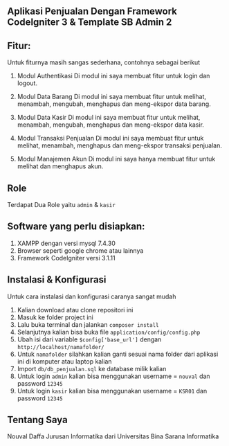 ## Aplikasi Penjualan Dengan Framework CodeIgniter 3 & Template SB Admin 2

## Fitur:
Untuk fiturnya masih sangas sederhana, contohnya sebagai berikut

1. Modul Authentikasi
Di modul ini saya membuat fitur untuk login dan logout.

2. Modul Data Barang
Di modul ini saya membuat fitur untuk melihat, menambah, mengubah, menghapus dan meng-ekspor data barang.

3. Modul Data Kasir
Di modul ini saya membuat fitur untuk melihat, menambah, mengubah, menghapus dan meng-ekspor data kasir.

4. Modul Transaksi Penjualan
Di modul ini saya membuat fitur untuk melihat, menambah, menghapus dan meng-ekspor transaksi penjualan.

5. Modul Manajemen Akun
Di modul ini saya hanya membuat fitur untuk melihat dan menghapus akun.

## Role

Terdapat Dua Role yaitu `admin` & `kasir`

## Software yang perlu disiapkan:

1. XAMPP dengan versi mysql 7.4.30
2. Browser seperti google chrome atau lainnya
3. Framework CodeIgniter versi 3.1.11

## Instalasi & Konfigurasi
Untuk cara instalasi dan konfigurasi caranya sangat mudah

1. Kalian download atau clone repositori ini
2. Masuk ke folder project ini
3. Lalu buka terminal dan jalankan `composer install`
4. Selanjutnya kalian bisa buka file `application/config/config.php`
5. Ubah isi dari variable `$config['base_url']` dengan `http://localhost/namafolder/`
6. Untuk `namafolder` silahkan kalian ganti sesuai nama folder dari aplikasi ini di komputer atau laptop kalian
7. Import `db/db_penjualan.sql` ke database milik kalian
8. Untuk login `admin` kalian bisa menggunakan username = `nouval` dan password `12345`
9. Untuk login `kasir` kalian bisa menggunakan username = `KSR01` dan password `12345`

## Tentang Saya

Nouval Daffa Jurusan Informatika dari Universitas Bina Sarana Informatika